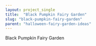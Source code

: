 ```yaml
---
layout: project_single
title:  "Black Pumpkin Fairy Garden"
slug: "black-pumpkin-fairy-garden"
parent: "halloween-fairy-garden-ideas"
---
```

Black Pumpkin Fairy Garden